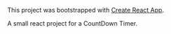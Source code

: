 This project was bootstrapped with [Create React App](https://github.com/facebookincubator/create-react-app).

A small react project for a CountDown Timer.